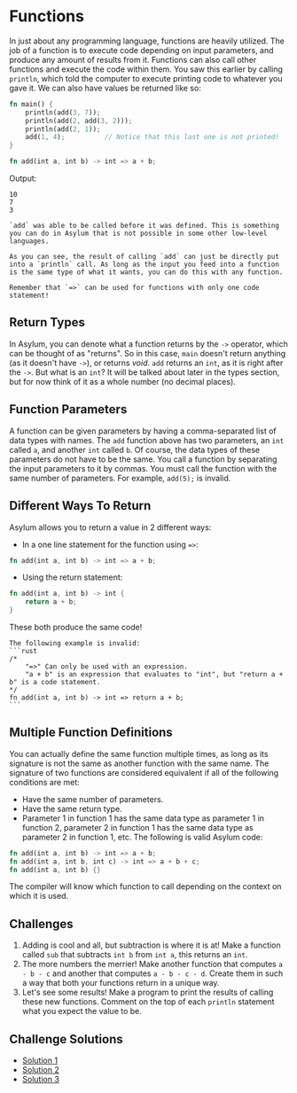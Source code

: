 # Functions
In just about any programming language, functions are heavily utilized. The job of a function is to execute code depending on input parameters, and produce any amount of results from it. Functions can also call other functions and execute the code within them. You saw this earlier by calling `println`, which told the computer to execute printing code to whatever you gave it. We can also have values be returned like so:

```rust
fn main() {
    println(add(3, 7));
    println(add(2, add(3, 2)));
    println(add(2, 1));
    add(1, 4);          // Notice that this last one is not printed!
}

fn add(int a, int b) -> int => a + b;
```
Output:
```
10
7
3
```
```{note}
`add` was able to be called before it was defined. This is something you can do in Asylum that is not possible in some other low-level languages.
```
```{note}
As you can see, the result of calling `add` can just be directly put into a `println` call. As long as the input you feed into a function is the same type of what it wants, you can do this with any function.
```
```{note}
Remember that `=>` can be used for functions with only one code statement!
```

## Return Types
In Asylum, you can denote what a function returns by the `->` operator, which can be thought of as "returns". So in this case, `main` doesn't return anything (as it doesn't have `->`), or returns *void*. `add` returns an `int`, as it is right after the `->`. But what is an `int`? It will be talked about later in the types section, but for now think of it as a whole number (no decimal places).

## Function Parameters
A function can be given parameters by having a comma-separated list of data types with names. The `add` function above has two parameters, an `int` called `a`, and another `int` called `b`. Of course, the data types of these parameters do not have to be the same. You call a function by separating the input parameters to it by commas. You must call the function with the same number of parameters. For example, `add(5);` is invalid.

## Different Ways To Return
Asylum allows you to return a value in 2 different ways:
* In a one line statement for the function using `=>`:
```rust
fn add(int a, int b) -> int => a + b;
```
* Using the return statement:
```rust
fn add(int a, int b) -> int {
    return a + b;
}
```
These both produce the same code!
````{warning}
The following example is invalid:
```rust
/*  
    "=>" Can only be used with an expression.
    "a + b" is an expression that evaluates to "int", but "return a + b" is a code statement.
*/
fn add(int a, int b) -> int => return a + b;
```
````

## Multiple Function Definitions
You can actually define the same function multiple times, as long as its signature is not the same as another function with the same name. The signature of two functions are considered equivalent if all of the following conditions are met:
* Have the same number of parameters.
* Have the same return type.
* Parameter 1 in function 1 has the same data type as parameter 1 in function 2, parameter 2 in function 1 has the same data type as parameter 2 in function 1, etc.
The following is valid Asylum code:
```rust
fn add(int a, int b) -> int => a + b;
fn add(int a, int b, int c) -> int => a + b + c;
fn add(int a, int b) {}
```
The compiler will know which function to call depending on the context on which it is used.

## Challenges
1. Adding is cool and all, but subtraction is where it is at! Make a function called `sub` that subtracts `int b` from `int a`, this returns an `int`.
2. The more numbers the merrier! Make another function that computes `a - b - c` and another that computes `a - b - c - d`. Create them in such a way that both your functions return in a unique way.
3. Let's see some results! Make a program to print the results of calling these new functions. Comment on the top of each `println` statement what you expect the value to be.

## Challenge Solutions
* [Solution 1](solutions/functions1.md)
* [Solution 2](solutions/functions2.md)
* [Solution 3](solutions/functions3.md)